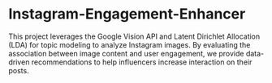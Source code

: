 # Instagram-Engagement-Enhancer
This project leverages the Google Vision API and Latent Dirichlet Allocation (LDA) for topic modeling to analyze Instagram images. By evaluating the association between image content and user engagement, we provide data-driven recommendations to help influencers increase interaction on their posts.
